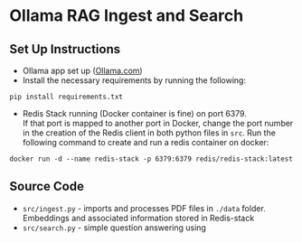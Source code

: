 # Ollama RAG Ingest and Search

## Set Up Instructions

- Ollama app set up ([Ollama.com](Ollama.com))
- Install the necessary requirements by running the following:
```
pip install requirements.txt
```
- Redis Stack running (Docker container is fine) on port 6379.  
If that port is mapped to another port in 
Docker, change the port number in the creation of the Redis client in both python files in `src`.
Run the following command to create and run a redis container on docker:
```
docker run -d --name redis-stack -p 6379:6379 redis/redis-stack:latest
```

## Source Code
- `src/ingest.py` - imports and processes PDF files in `./data` folder. Embeddings and associated information 
stored in Redis-stack
- `src/search.py` - simple question answering using 